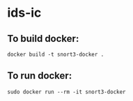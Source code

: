 # ids-ic

## To build docker:
```
docker build -t snort3-docker .
```
## To run docker:
```
sudo docker run --rm -it snort3-docker  
